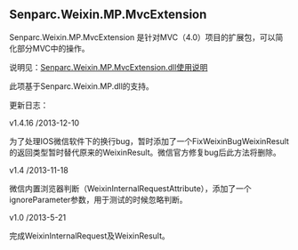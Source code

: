  ##  Senparc.Weixin.MP.MvcExtension
 
 Senparc.Weixin.MP.MvcExtension 是针对MVC（4.0）项目的扩展包，可以简化部分MVC中的操作。
 
 说明见：[Senparc.Weixin.MP.MvcExtension.dll使用说明](https://github.com/JeffreySu/WeiXinMPSDK/wiki/Senparc.Weixin.MP.MvcExtension.dll%E4%BD%BF%E7%94%A8%E8%AF%B4%E6%98%8E)
 

 此项基于Senparc.Weixin.MP.dll的支持。


更新日志：

v1.4.16 /2013-12-10

为了处理IOS微信软件下的换行bug，暂时添加了一个FixWeixinBugWeixinResult的返回类型暂时替代原来的WeixinResult。微信官方修复bug后此方法将删除。

v1.4 /2013-11-18

微信内置浏览器判断（WeixinInternalRequestAttribute），添加了一个ignoreParameter参数，用于测试的时候忽略判断。

v1.0 /2013-5-21

完成WeixinInternalRequest及WeixinResult。
